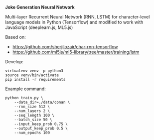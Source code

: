 **Joke Generation Neural Network**

Multi-layer Recurrent Neural Network (RNN, LSTM) for character-level language
models in Python (Tensorflow) and modified to work with JavaScript
(deeplearn.js, ML5.js)

Based on:

* https://github.com/sherjilozair/char-rnn-tensorflow
* https://github.com/ml5js/ml5-library/tree/master/training/lstm

Develop:

```
virtualenv venv -p python3
source venv/bin/activate
pip install -r requirements
```

Example command:

```
python train.py \
    --data_dir=./data/conan \
    --rnn_size 512 \
    --num_layers 2 \
    --seq_length 100 \
    --batch_size 50 \
    --input_keep_prob 0.75 \
    --output_keep_prob 0.5 \
    --num_epochs 100
```
